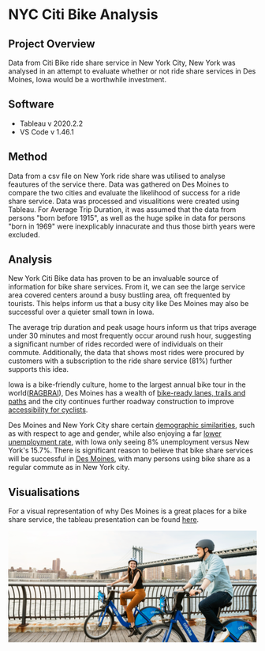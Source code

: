 # NYC Citi Bike Analysis 

## Project Overview

Data from Citi Bike ride share service in New York City, New York was analysed in an attempt to evaluate whether or not ride share services in Des Moines, Iowa would be a worthwhile investment.

## Software

* Tableau v 2020.2.2
* VS Code v 1.46.1

## Method

Data from a csv file on New York ride share was utilised to analyse feautures of the service there. Data was gathered on Des Moines to compare the two cities and evaluate the likelihood of success for a ride share service. Data was processed and visualitions were created using Tableau. For Average Trip Duration, it was assumed that the data from persons "born before 1915", as well as the huge spike in data for persons "born in 1969" were inexplicably innacurate and thus those birth years were excluded.

## Analysis

New York Citi Bike data has proven to be an invaluable source of information for bike share services. From it, we can see the large service area covered centers around a busy bustling area, oft frequented by tourists. This helps inform us that a busy city like Des Moines may also be successful over a quieter small town in Iowa. 

The average trip duration and peak usage hours inform us that trips average under 30 minutes and most frequently occur around rush hour, suggesting a significant number of rides recorded were of individuals on their commute. Additionally, the data that shows most rides were procured by customers with a subscription to the ride share service (81%) further supports this idea. 

Iowa is a bike-friendly culture, home to the largest annual bike tour in the world([RAGBRAI](https://ragbrai.com/)), Des Moines has a wealth of [bike-ready lanes, trails and paths](https://iowadot.gov/iowabikes/bikemap/home.aspx) and the city continues further roadway construction to improve [accessibility for cyclists](https://www.desmoinesregister.com/story/money/business/development/2020/05/06/ingersoll-avenue-des-moines-remake-elevated-bike-lanes/3078236001/).

Des Moines and New York City share certain [demographic similarities](https://www.census.gov/quickfacts/fact/table/newyorkcitynewyork,desmoinescityiowa/PST045219), such as with respect to age and gender, while also enjoying a far [lower unemployment rate](https://www.bls.gov/web/laus/laumstrk.htm), with Iowa only seeing 8% unemployment versus New York's 15.7%. There is significant reason to believe that bike share services will be successful in [Des Moines](https://desmoines.bcycle.com/), with many persons using bike share as a regular commute as in New York city. 

## Visualisations

For a visual representation of why Des Moines is a great places for a bike share service, the tableau presentation can be found [here](https://public.tableau.com/profile/alyssa6088#!/vizhome/CitiBikeAnalysis_15958112671170/BikeShareAnalysis?publish=yes).

![bike share](https://github.com/Alyssa-CG/Module14-bikesharing/blob/master/images/biking-in-nyc.png)
